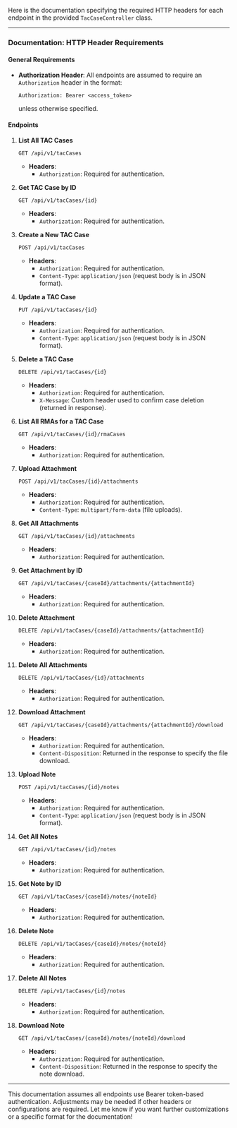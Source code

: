 Here is the documentation specifying the required HTTP headers for each endpoint in the provided `TacCaseController` class.

---

### Documentation: HTTP Header Requirements

#### General Requirements
- **Authorization Header**: All endpoints are assumed to require an `Authorization` header in the format:
  ```
  Authorization: Bearer <access_token>
  ```
  unless otherwise specified.

#### Endpoints

1. **List All TAC Cases**
   ```
   GET /api/v1/tacCases
   ```
    - **Headers**:
        - `Authorization`: Required for authentication.

2. **Get TAC Case by ID**
   ```
   GET /api/v1/tacCases/{id}
   ```
    - **Headers**:
        - `Authorization`: Required for authentication.

3. **Create a New TAC Case**
   ```
   POST /api/v1/tacCases
   ```
    - **Headers**:
        - `Authorization`: Required for authentication.
        - `Content-Type`: `application/json` (request body is in JSON format).

4. **Update a TAC Case**
   ```
   PUT /api/v1/tacCases/{id}
   ```
    - **Headers**:
        - `Authorization`: Required for authentication.
        - `Content-Type`: `application/json` (request body is in JSON format).

5. **Delete a TAC Case**
   ```
   DELETE /api/v1/tacCases/{id}
   ```
    - **Headers**:
        - `Authorization`: Required for authentication.
        - `X-Message`: Custom header used to confirm case deletion (returned in response).

6. **List All RMAs for a TAC Case**
   ```
   GET /api/v1/tacCases/{id}/rmaCases
   ```
    - **Headers**:
        - `Authorization`: Required for authentication.

7. **Upload Attachment**
   ```
   POST /api/v1/tacCases/{id}/attachments
   ```
    - **Headers**:
        - `Authorization`: Required for authentication.
        - `Content-Type`: `multipart/form-data` (file uploads).

8. **Get All Attachments**
   ```
   GET /api/v1/tacCases/{id}/attachments
   ```
    - **Headers**:
        - `Authorization`: Required for authentication.

9. **Get Attachment by ID**
   ```
   GET /api/v1/tacCases/{caseId}/attachments/{attachmentId}
   ```
    - **Headers**:
        - `Authorization`: Required for authentication.

10. **Delete Attachment**
    ```
    DELETE /api/v1/tacCases/{caseId}/attachments/{attachmentId}
    ```
    - **Headers**:
        - `Authorization`: Required for authentication.

11. **Delete All Attachments**
    ```
    DELETE /api/v1/tacCases/{id}/attachments
    ```
    - **Headers**:
        - `Authorization`: Required for authentication.

12. **Download Attachment**
    ```
    GET /api/v1/tacCases/{caseId}/attachments/{attachmentId}/download
    ```
    - **Headers**:
        - `Authorization`: Required for authentication.
        - `Content-Disposition`: Returned in the response to specify the file download.

13. **Upload Note**
    ```
    POST /api/v1/tacCases/{id}/notes
    ```
    - **Headers**:
        - `Authorization`: Required for authentication.
        - `Content-Type`: `application/json` (request body is in JSON format).

14. **Get All Notes**
    ```
    GET /api/v1/tacCases/{id}/notes
    ```
    - **Headers**:
        - `Authorization`: Required for authentication.

15. **Get Note by ID**
    ```
    GET /api/v1/tacCases/{caseId}/notes/{noteId}
    ```
    - **Headers**:
        - `Authorization`: Required for authentication.

16. **Delete Note**
    ```
    DELETE /api/v1/tacCases/{caseId}/notes/{noteId}
    ```
    - **Headers**:
        - `Authorization`: Required for authentication.

17. **Delete All Notes**
    ```
    DELETE /api/v1/tacCases/{id}/notes
    ```
    - **Headers**:
        - `Authorization`: Required for authentication.

18. **Download Note**
    ```
    GET /api/v1/tacCases/{caseId}/notes/{noteId}/download
    ```
    - **Headers**:
        - `Authorization`: Required for authentication.
        - `Content-Disposition`: Returned in the response to specify the note download.

---

This documentation assumes all endpoints use Bearer token-based authentication. Adjustments may be needed if other headers or configurations are required. Let me know if you want further customizations or a specific format for the documentation!